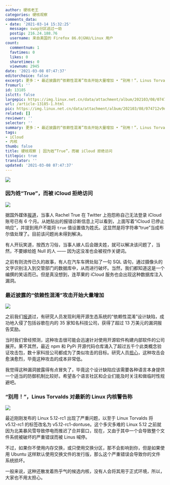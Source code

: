 ```yaml
---
author: 硬核老王
categories: 硬核观察
comments_data:
- date: '2021-03-14 15:32:25'
  message: swap分区逃过一劫
  postip: 216.24.188.76
  username: 来自美国的 Firefox 86.0|GNU/Linux 用户
count:
  commentnum: 1
  favtimes: 0
  likes: 0
  sharetimes: 0
  viewnum: 2945
date: '2021-03-08 07:47:37'
editorchoice: false
excerpt: 更多：• 最近披露的“依赖性混淆”攻击开始大量增加 • “别用！”，Linus Torvalds 对最新的 Linux 内核警告称
fromurl: ''
id: 13185
islctt: false
largepic: https://img.linux.net.cn/data/attachment/album/202103/08/074712v9nlvfv9n9valbe2.jpg
url: /article-13185-1.html
pic: https://img.linux.net.cn/data/attachment/album/202103/08/074712v9nlvfv9n9valbe2.jpg.thumb.jpg
related: []
reviewer: ''
selector: ''
summary: 更多：• 最近披露的“依赖性混淆”攻击开始大量增加 • “别用！”，Linus Torvalds 对最新的 Linux 内核警告称
tags:
- iCloud
- 内核
thumb: false
title: 硬核观察 | 因为姓“True”，而被 iCloud 拒绝访问
titlepic: true
translator: ''
updated: '2021-03-08 07:47:37'
---
```


![](https://img.linux.net.cn/data/attachment/album/202103/08/074712v9nlvfv9n9valbe2.jpg)


### 因为姓“True”，而被 iCloud 拒绝访问


![](https://img.linux.net.cn/data/attachment/album/202103/08/073736xivna5hdeabvettg.jpg)


据国外媒体[报道](https://www.imore.com/author-takes-twitter-after-breaking-icloud-true-last-name "https://www.imore.com/author-takes-twitter-after-breaking-icloud-true-last-name")，当事人 Rachel True 在 Twitter 上抱怨称自己无法登录 iCloud 账号已有 6 个月。从她贴出的报错诊断信息上可以看到，上面写着“iCloud 已停止响应”，并提到用户不能将 `true` 值设置值为姓氏。这显然是将字符串“true”当成布尔值处理了。目前该问题尚未得到解决。


有人开玩笑道，按西方习俗，当事人嫁人后会跟夫姓，就可以解决该问题了，当然，不要嫁给姓 Null 的人 —— 因为这没准也会被视作关键词。


之前有则流传已久的故事，有人在汽车车牌处贴了一句 SQL 语句，通过摄像头的文字识别注入到交管部门的数据库中，从而进行破坏。当然，我们都知道这是一个编撰的笑话而已。但是真没想到，连苹果的 iCloud 服务也会出现这种数据库注入漏洞。


### 最近披露的“依赖性混淆”攻击开始大量增加


![](https://img.linux.net.cn/data/attachment/album/202103/08/073905h0hrkvzh335tppwk.jpg)


之前我们[报道](/article-13108-1.html "/article-13108-1.html")过，有研究人员发现利用开源生态系统的“依赖性混淆”设计缺陷，成功地入侵了包括谷歌在内的 35 家知名科技公司，获得了超过 13 万美元的漏洞报告奖励。


当时我们曾经预测，这种攻击很可能会迅速针对使用开源软件构建内部软件的公司展开。果不其然，最近 npm 和 PyPi 开源代码仓库涌入了超过五千个此类概念验证攻击包，数十家科技公司都成为了类似攻击的目标。研究人员[担心](https://arstechnica.com/gadgets/2021/03/more-top-tier-companies-targeted-by-new-type-of-potentially-serious-attack/ "https://arstechnica.com/gadgets/2021/03/more-top-tier-companies-targeted-by-new-type-of-potentially-serious-attack/")，这种攻击会愈演愈烈，毕竟这种攻击的成本非常低。


我觉得这种漏洞披露得有点冒失了，毕竟这个设计缺陷应该需要各种语言本身提供一个适当的防御机制比较好。希望各个语言社区和企业们能及时关注和做临时性规避吧。


### “别用！”，Linus Torvalds 对最新的 Linux 内核警告称


![](https://img.linux.net.cn/data/attachment/album/202103/08/074531qc9kgcrr5cbk99h7.jpg)


最近刚刚发布的 Linux 5.12-rc1 出现了严重问题，以至于 Linux Torvalds 将 v5.12-rc1 的标签改名为 v5.12-rc1-dontuse。这个多灾多难的 Linux 5.12 之前就因为北美暴风雪导致停电而推迟了合并窗口，现在，又由于其中一个会导致整个文件系统被破坏的严重错误而被 Linus 喊停。


不过，如果你不使用内存交换，或只使用交换分区，那不会影响到你，但是如果使用 Ubuntu 这样默认使用交换文件的发行版，那么这个严重错误会导致你的文件系统损坏。


一般来说，这种还散发着热乎气的候选内核，没有人会将其用于正式环境，所以，大家也不用太担心。